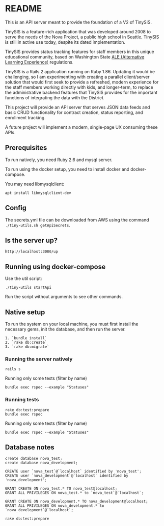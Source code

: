 # README

This is an API server meant to provide the foundation of a V2 of TinySIS.

TinySIS is a feature-rich application that was developed around 2008 to serve the needs of the Nova Project, a public high school in Seattle. TinySIS is still in active use today, despite its dated implementation.

TinySIS provides status tracking features for staff members in this unique educational community, based on Washington State [ALE (Alternative Learning Experience)](http://www.k12.wa.us/ALD/AlternativeLearning) regulations.

TinySIS is a Rails 2 application running on Ruby 1.86. Updating it would be challenging, so I am experimenting with creating a parallel client/server solution that would first seek to provide a refreshed, modern experience for the staff members working directly with kids, and longer-term, to replace the administrative backend features that TinySIS provides for the important functions of integrating the data with the District.

This project will provide an API server that serves JSON data feeds and basic CRUD functionality for contract creation, status reporting, and enrollment tracking. 

A future project will implement a modern, single-page UX consuming these APIs.

## Prerequisites

To run natively, you need Ruby 2.6 and mysql server.

To run using the docker setup, you need to install docker and docker-compose.

You may need libmysqlclient:

    apt install libmysqlclient-dev

## Config

The secrets.yml file can be downloaded from AWS using the command `./tiny-utils.sh getApiSecrets`.

## Is the server up?

    http://localhost:3000/up

## Running using docker-compose

Use the util script:

    ./tiny-utils startApi

Run the script without arguments to see other commands.

## Native setup

To run the system on your local machine, you must first install the necessary gems, init the database,
and then run the server.

    1. `bundle install`
    2. `rake db:create`
    3. `rake db:migrate`
    
### Running the server natively

    rails s

Running only some tests (filter by name)

    bundle exec rspec --example "Statuses"

### Running tests

    rake db:test:prepare
    bundle exec rspec

Running only some tests (filter by name)

    bundle exec rspec --example "Statuses"

## Database notes

    create database nova_test;
    create database nova_development;

    CREATE user `nova_test`@`localhost` identified by 'nova_test';
    CREATE user `nova_development`@`localhost` identified by 'nova_development';

    GRANT CREATE ON nova_test.* TO nova_test@localhost;
    GRANT ALL PRIVILEGES ON nova_test.* to `nova_test`@`localhost`;

    GRANT CREATE ON nova_development.* TO nova_development@localhost;
    GRANT ALL PRIVILEGES ON nova_development.* to `nova_development`@`localhost`;

    rake db:test:prepare
